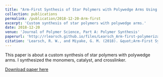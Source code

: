 ```yaml
---
title: "Arm-First Synthesis of Star Polymers with Polywedge Arms Using Ring-Opening Metathesis Polymerization and Bifunctional Crosslinkers"
collection: publications
permalink: /publication/2018-12-20-Arm-first
excerpt: 'Custom synthesis of star polymers with polywedge arms.'
date: 2018-12-20
venue: 'Journal of Polymer Science, Part A: Polymer Synthesis'
paperurl: 'http://rlearsch.github.io/files/Learsch_Arm-first-polymerization_2018.pdf'
citation: 'Learsch, R. W., and Miyake, G. M. (2018). &quot;Arm-First Synthesis of Star Polymers with Polywedge Arms Using Ring Opening Metathesis Polymerization and Bifunctional Crosslinkers.&quot; <i>Journal of Polymer Science, Part A: Polymer Synthesis</i>.'
---
```

This paper is about a custom synthesis of star polymers with polywedge arms. I synthesized the monomers, catalyst, and crosslinker. 

[Download paper here](http://rlearsch.github.io/files/Learsch_Arm-first-polymerization_2018.pdf)
<!--
Recommended citation: Your Name, You. (2015). "Paper Title Number 3." <i>Journal 1</i>. 1(3).
--> 
